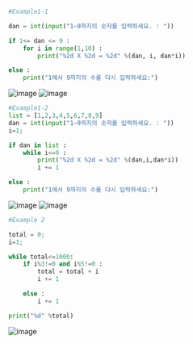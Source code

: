 ```py
#Example1-1

dan = int(input("1~9까지의 숫자를 입력하세요. : "))

if 1<= dan <= 9 :
    for i in range(1,10) :
        print("%2d X %2d = %2d" %(dan, i, dan*i))

else :
    print("1에서 9까지의 수를 다시 입력하세요:")
```
![image](https://user-images.githubusercontent.com/114458636/235449269-6987673e-885e-4397-b02d-665a58c94d13.png)
![image](https://user-images.githubusercontent.com/114458636/235449306-c93cf6b9-e272-4362-aa80-da6a36dbf09b.png)

```py
#Example1-2
list = [1,2,3,4,5,6,7,8,9]
dan = int(input("1~9까지의 숫자를 입력하세요. : "))
i=1;

if dan in list :
    while i<=9 :
        print("%2d X %2d = %2d" %(dan,i,dan*i))
        i += 1

else :
    print("1에서 9까지의 수를 다시 입력하세요:")
```
![image](https://user-images.githubusercontent.com/114458636/235449918-6d7a850c-29df-452f-b9b5-f070e57195b9.png)
![image](https://user-images.githubusercontent.com/114458636/235449944-7458924e-7632-43f2-9aee-d5f9a124e9a5.png)

```py
#Example 2

total = 0;
i=1;

while total<=1000:
    if i%3!=0 and i%5!=0 :
        total = total + i
        i += 1

    else :
        i += 1

print("%d" %total)
```
![image](https://user-images.githubusercontent.com/114458636/235451112-c6190845-dd57-4085-b6a5-f14c7aecc893.png)
